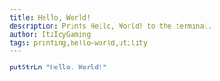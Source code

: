 ```yaml
---
title: Hello, World!
description: Prints Hello, World! to the terminal.
author: ItzIcyGaming
tags: printing,hello-world,utility
---
```


```haskell
putStrLn "Hello, World!"
```
